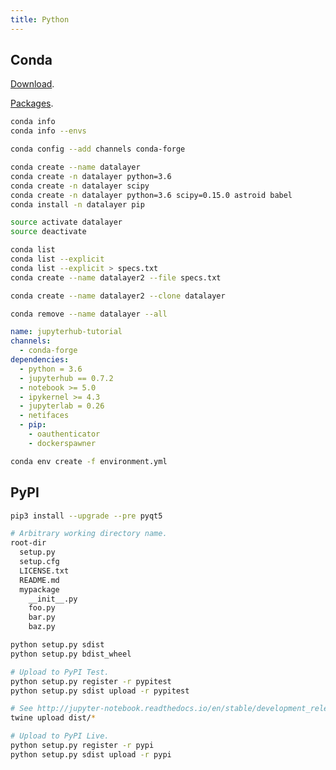 ```yaml
---
title: Python
---
```


## Conda

[Download](https://conda.io/miniconda.html).

[Packages](https://repo.continuum.io/pkgs/main/linux-64).

```bash
conda info
conda info --envs
```

```bash
conda config --add channels conda-forge
```

```bash
conda create --name datalayer
conda create -n datalayer python=3.6
conda create -n datalayer scipy
conda create -n datalayer python=3.6 scipy=0.15.0 astroid babel
conda install -n datalayer pip
```

```bash
source activate datalayer
source deactivate
```

```bash
conda list
conda list --explicit
conda list --explicit > specs.txt
conda create --name datalayer2 --file specs.txt
```

```bash
conda create --name datalayer2 --clone datalayer
```

```bash
conda remove --name datalayer --all
```

```yaml
name: jupyterhub-tutorial
channels:
  - conda-forge
dependencies:
  - python = 3.6
  - jupyterhub == 0.7.2
  - notebook >= 5.0
  - ipykernel >= 4.3
  - jupyterlab = 0.26
  - netifaces
  - pip:
    - oauthenticator
    - dockerspawner
```

```bash
conda env create -f environment.yml
```

## PyPI

```bash
pip3 install --upgrade --pre pyqt5
```

```bash
# Arbitrary working directory name.
root-dir
  setup.py
  setup.cfg
  LICENSE.txt
  README.md
  mypackage
    __init__.py
    foo.py
    bar.py
    baz.py
```

```bash
python setup.py sdist
python setup.py bdist_wheel
```

```bash
# Upload to PyPI Test.
python setup.py register -r pypitest
python setup.py sdist upload -r pypitest
```

```bash
# See http://jupyter-notebook.readthedocs.io/en/stable/development_release.html
twine upload dist/*
```

```bash
# Upload to PyPI Live.
python setup.py register -r pypi
python setup.py sdist upload -r pypi
```
